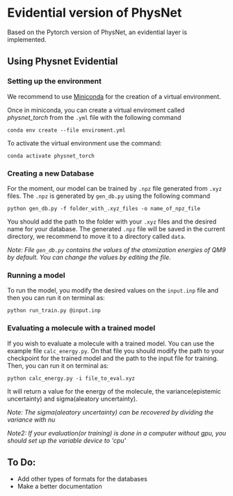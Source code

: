 # Evidential version of PhysNet
Based on the Pytorch version of PhysNet, an evidential layer is implemented. 

## Using Physnet Evidential
### Setting up the environment

We recommend to use [ Miniconda](https://docs.conda.io/projects/conda/en/latest/user-guide/install/download.html) for the creation of a virtual environment. 

Once in miniconda, you can create a virtual enviroment called *physnet_torch* from the `.yml` file with the following command

``` 
conda env create --file enviroment.yml
```
 
To activate the virtual environment use the command:

```
conda activate physnet_torch
```

### Creating a new Database

For the moment, our model can be trained by `.npz` file generated from `.xyz` files. The `.npz` is generated by `gen_db.py` using the following command

```
python gen_db.py -f folder_with_.xyz_files -o name_of_npz_file
```
You should add the path to the folder with your `.xyz` files and the desired name for your database. 
The generated `.npz` file will be saved in the current directory, we recommend to move it to a directory called `data`.

*Note: File `gen_db.py` contains the values of the atomization energies of QM9 by default. You can change the values by editing the file.*


### Running a model

To run the model, you modify the desired values on the `input.inp` file and then you can run it on terminal as:

```
python run_train.py @input.inp
```

### Evaluating a molecule with a trained model

If you wish to evaluate a molecule with a trained model. You can use the example file `calc_energy.py`. On that file you should modify the path to your checkpoint for the trained model and the path to the input file for training. Then, you can run it on terminal as:

```
python calc_energy.py -i file_to_eval.xyz
```
It will return a value for the energy of the molecule, the variance(epistemic uncertainty) and sigma(aleatory uncertainty).

*Note: The sigma(aleatory uncertainty) can be recovered by dividing the variance with nu*

*Note2: If your evaluation(or training) is done in a computer without gpu, you should set up the variable device to 'cpu'*

## To Do:

- Add other types of formats for the databases
- Make a better documentation

